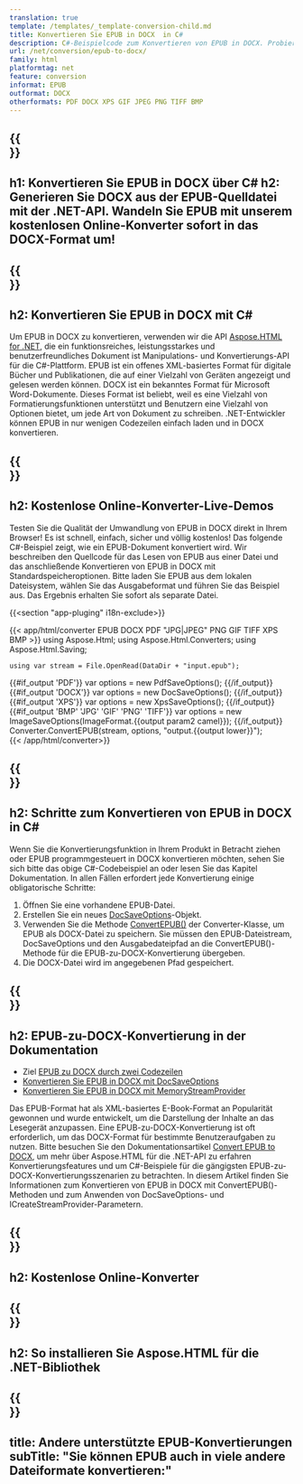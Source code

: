 ```yaml
---
translation: true
template: /templates/_template-conversion-child.md
title: Konvertieren Sie EPUB in DOCX  in C#
description: C#-Beispielcode zum Konvertieren von EPUB in DOCX. Probieren Sie den Online-Konverter von EPUB zu DOCX kostenlos aus!
url: /net/conversion/epub-to-docx/
family: html
platformtag: net
feature: conversion
informat: EPUB
outformat: DOCX
otherformats: PDF DOCX XPS GIF JPEG PNG TIFF BMP
---
```


{{<section banner>}}
---
h1: Konvertieren Sie EPUB in DOCX über C#
h2: Generieren Sie DOCX aus der EPUB-Quelldatei mit der .NET-API. Wandeln Sie EPUB mit unserem kostenlosen Online-Konverter sofort in das DOCX-Format um!
---

{{<section overview>}}
---
h2: Konvertieren Sie EPUB in DOCX mit C#
---

Um EPUB in DOCX zu konvertieren, verwenden wir die API [Aspose.HTML for .NET](https://products.aspose.com/html/{{lang.url-fragment}}net/), die ein funktionsreiches, leistungsstarkes und benutzerfreundliches Dokument ist Manipulations- und Konvertierungs-API für die C#-Plattform. EPUB ist ein offenes XML-basiertes Format für digitale Bücher und Publikationen, die auf einer Vielzahl von Geräten angezeigt und gelesen werden können. DOCX ist ein bekanntes Format für Microsoft Word-Dokumente. Dieses Format ist beliebt, weil es eine Vielzahl von Formatierungsfunktionen unterstützt und Benutzern eine Vielzahl von Optionen bietet, um jede Art von Dokument zu schreiben. .NET-Entwickler können EPUB in nur wenigen Codezeilen einfach laden und in DOCX konvertieren.

{{<section demos>}}
---
h2: Kostenlose Online-Konverter-Live-Demos
---

Testen Sie die Qualität der Umwandlung von EPUB in DOCX direkt in Ihrem Browser! Es ist schnell, einfach, sicher und völlig kostenlos! Das folgende C#-Beispiel zeigt, wie ein EPUB-Dokument konvertiert wird. Wir beschreiben den Quellcode für das Lesen von EPUB aus einer Datei und das anschließende Konvertieren von EPUB in DOCX mit Standardspeicheroptionen. Bitte laden Sie EPUB aus dem lokalen Dateisystem, wählen Sie das Ausgabeformat und führen Sie das Beispiel aus. Das Ergebnis erhalten Sie sofort als separate Datei.

{{<section "app-pluging" i18n-exclude>}}

{{< app/html/converter EPUB DOCX PDF "JPG|JPEG" PNG GIF TIFF XPS BMP >}}
using Aspose.Html;
using Aspose.Html.Converters;
using Aspose.Html.Saving;

    using var stream = File.OpenRead(DataDir + "input.epub");
{{#if_output 'PDF'}}
    var options = new PdfSaveOptions();
{{/if_output}}
{{#if_output 'DOCX'}}
    var options = new DocSaveOptions();
{{/if_output}}
{{#if_output 'XPS'}}
    var options = new XpsSaveOptions();
{{/if_output}}
{{#if_output 'BMP' 'JPG' 'GIF' 'PNG' 'TIFF'}}
    var options = new ImageSaveOptions(ImageFormat.{{output param2 camel}});
{{/if_output}}
    Converter.ConvertEPUB(stream, options, "output.{{output lower}}");   
{{< /app/html/converter>}}


{{<section steps>}}
---
h2: Schritte zum Konvertieren von EPUB in DOCX in C#
---

Wenn Sie die Konvertierungsfunktion in Ihrem Produkt in Betracht ziehen oder EPUB programmgesteuert in DOCX konvertieren möchten, sehen Sie sich bitte das obige C#-Codebeispiel an oder lesen Sie das Kapitel Dokumentation. In allen Fällen erfordert jede Konvertierung einige obligatorische Schritte:
1. Öffnen Sie eine vorhandene EPUB-Datei.
1. Erstellen Sie ein neues [DocSaveOptions](https://reference.aspose.com/html/net/aspose.html.saving/docsaveoptions/)-Objekt.
1. Verwenden Sie die Methode [ConvertEPUB()](https://reference.aspose.com/html/net/aspose.html.converters/converter/convertepub/) der Converter-Klasse, um EPUB als DOCX-Datei zu speichern. Sie müssen den EPUB-Dateistream, DocSaveOptions und den Ausgabedateipfad an die ConvertEPUB()-Methode für die EPUB-zu-DOCX-Konvertierung übergeben.
1. Die DOCX-Datei wird im angegebenen Pfad gespeichert.




{{<section documentation>}}
---
h2: EPUB-zu-DOCX-Konvertierung in der Dokumentation
---

  - Ziel <a href="https://docs.aspose.com/html/net/converting-between-formats/epub-to-docx/#epub-to-docx-by-two-lines-of-code" target="_blank">EPUB zu DOCX durch zwei Codezeilen</a>
  - <a href="https://docs.aspose.com/html/net/converting-between-formats/epub-to-docx/#convert-epub-to-docx-using-docsaveoptions" target="_blank" >Konvertieren Sie EPUB in DOCX mit DocSaveOptions</a>
  - <a href="https://docs.aspose.com/html/net/converting-between-formats/epub-to-docx/#output-stream-providers" target="_blank">Konvertieren Sie EPUB in DOCX mit MemoryStreamProvider</a>

Das EPUB-Format hat als XML-basiertes E-Book-Format an Popularität gewonnen und wurde entwickelt, um die Darstellung der Inhalte an das Lesegerät anzupassen. Eine EPUB-zu-DOCX-Konvertierung ist oft erforderlich, um das DOCX-Format für bestimmte Benutzeraufgaben zu nutzen. Bitte besuchen Sie den Dokumentationsartikel [Convert EPUB to DOCX](https://docs.aspose.com/html/net/converting-between-formats/epub-to-docx/), um mehr über Aspose.HTML für die .NET-API zu erfahren Konvertierungsfeatures und um C#-Beispiele für die gängigsten EPUB-zu-DOCX-Konvertierungsszenarien zu betrachten. In diesem Artikel finden Sie Informationen zum Konvertieren von EPUB in DOCX mit ConvertEPUB()-Methoden und zum Anwenden von DocSaveOptions- und ICreateStreamProvider-Parametern.

{{<section online-converters>}}
---
h2: Kostenlose Online-Konverter
---

{{<section get-started>}}
---
h2: So installieren Sie Aspose.HTML für die .NET-Bibliothek
---

{{<section other-conversions>}}
---
title: Andere unterstützte EPUB-Konvertierungen
subTitle: "Sie können EPUB auch in viele andere Dateiformate konvertieren:"
---
